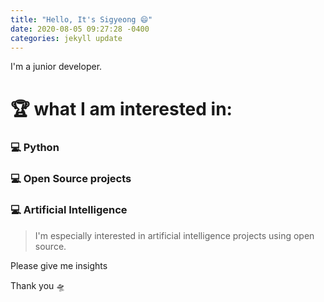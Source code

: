 ```yaml
---
title: "Hello, It's Sigyeong 😄"
date: 2020-08-05 09:27:28 -0400
categories: jekyll update
---
```

I'm a junior developer.

# 🏆 what I am interested in:

### 💻 Python
### 💻 Open Source projects
### 💻 Artificial Intelligence
> I'm especially interested in artificial intelligence projects using open source.

Please give me insights

Thank you 🛸
